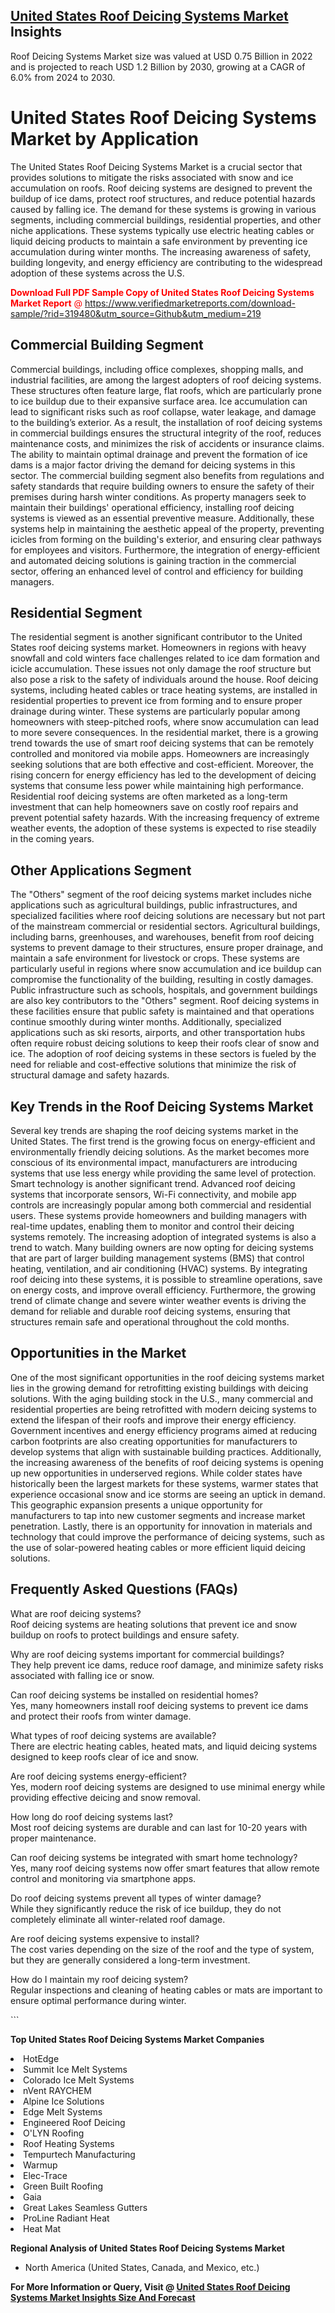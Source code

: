 <h2><a href="https://www.verifiedmarketreports.com/download-sample/?rid=319480&amp;utm_source=Github&amp;utm_medium=219" target="_blank">United States Roof Deicing Systems Market</a> Insights</h2><p>Roof Deicing Systems Market size was valued at USD 0.75 Billion in 2022 and is projected to reach USD 1.2 Billion by 2030, growing at a CAGR of 6.0% from 2024 to 2030.</p><p> <h1>United States Roof Deicing Systems Market by Application</h1> <p>The United States Roof Deicing Systems Market is a crucial sector that provides solutions to mitigate the risks associated with snow and ice accumulation on roofs. Roof deicing systems are designed to prevent the buildup of ice dams, protect roof structures, and reduce potential hazards caused by falling ice. The demand for these systems is growing in various segments, including commercial buildings, residential properties, and other niche applications. These systems typically use electric heating cables or liquid deicing products to maintain a safe environment by preventing ice accumulation during winter months. The increasing awareness of safety, building longevity, and energy efficiency are contributing to the widespread adoption of these systems across the U.S. <p><span class=""><span style="color: #ff0000;"><strong>Download Full PDF Sample Copy of United States Roof Deicing Systems Market Report</strong> @ </span><a href="https://www.verifiedmarketreports.com/download-sample/?rid=319480&amp;utm_source=Github&amp;utm_medium=219" target="_blank">https://www.verifiedmarketreports.com/download-sample/?rid=319480&amp;utm_source=Github&amp;utm_medium=219</a></span></p> </p> <h2>Commercial Building Segment</h2> <p>Commercial buildings, including office complexes, shopping malls, and industrial facilities, are among the largest adopters of roof deicing systems. These structures often feature large, flat roofs, which are particularly prone to ice buildup due to their expansive surface area. Ice accumulation can lead to significant risks such as roof collapse, water leakage, and damage to the building’s exterior. As a result, the installation of roof deicing systems in commercial buildings ensures the structural integrity of the roof, reduces maintenance costs, and minimizes the risk of accidents or insurance claims. The ability to maintain optimal drainage and prevent the formation of ice dams is a major factor driving the demand for deicing systems in this sector. The commercial building segment also benefits from regulations and safety standards that require building owners to ensure the safety of their premises during harsh winter conditions. As property managers seek to maintain their buildings' operational efficiency, installing roof deicing systems is viewed as an essential preventive measure. Additionally, these systems help in maintaining the aesthetic appeal of the property, preventing icicles from forming on the building's exterior, and ensuring clear pathways for employees and visitors. Furthermore, the integration of energy-efficient and automated deicing solutions is gaining traction in the commercial sector, offering an enhanced level of control and efficiency for building managers. <h2>Residential Segment</h2> <p>The residential segment is another significant contributor to the United States roof deicing systems market. Homeowners in regions with heavy snowfall and cold winters face challenges related to ice dam formation and icicle accumulation. These issues not only damage the roof structure but also pose a risk to the safety of individuals around the house. Roof deicing systems, including heated cables or trace heating systems, are installed in residential properties to prevent ice from forming and to ensure proper drainage during winter. These systems are particularly popular among homeowners with steep-pitched roofs, where snow accumulation can lead to more severe consequences. In the residential market, there is a growing trend towards the use of smart roof deicing systems that can be remotely controlled and monitored via mobile apps. Homeowners are increasingly seeking solutions that are both effective and cost-efficient. Moreover, the rising concern for energy efficiency has led to the development of deicing systems that consume less power while maintaining high performance. Residential roof deicing systems are often marketed as a long-term investment that can help homeowners save on costly roof repairs and prevent potential safety hazards. With the increasing frequency of extreme weather events, the adoption of these systems is expected to rise steadily in the coming years. <h2>Other Applications Segment</h2> <p>The "Others" segment of the roof deicing systems market includes niche applications such as agricultural buildings, public infrastructures, and specialized facilities where roof deicing solutions are necessary but not part of the mainstream commercial or residential sectors. Agricultural buildings, including barns, greenhouses, and warehouses, benefit from roof deicing systems to prevent damage to their structures, ensure proper drainage, and maintain a safe environment for livestock or crops. These systems are particularly useful in regions where snow accumulation and ice buildup can compromise the functionality of the building, resulting in costly damages. Public infrastructure such as schools, hospitals, and government buildings are also key contributors to the "Others" segment. Roof deicing systems in these facilities ensure that public safety is maintained and that operations continue smoothly during winter months. Additionally, specialized applications such as ski resorts, airports, and other transportation hubs often require robust deicing solutions to keep their roofs clear of snow and ice. The adoption of roof deicing systems in these sectors is fueled by the need for reliable and cost-effective solutions that minimize the risk of structural damage and safety hazards. <h2>Key Trends in the Roof Deicing Systems Market</h2> <p>Several key trends are shaping the roof deicing systems market in the United States. The first trend is the growing focus on energy-efficient and environmentally friendly deicing solutions. As the market becomes more conscious of its environmental impact, manufacturers are introducing systems that use less energy while providing the same level of protection. Smart technology is another significant trend. Advanced roof deicing systems that incorporate sensors, Wi-Fi connectivity, and mobile app controls are increasingly popular among both commercial and residential users. These systems provide homeowners and building managers with real-time updates, enabling them to monitor and control their deicing systems remotely. The increasing adoption of integrated systems is also a trend to watch. Many building owners are now opting for deicing systems that are part of larger building management systems (BMS) that control heating, ventilation, and air conditioning (HVAC) systems. By integrating roof deicing into these systems, it is possible to streamline operations, save on energy costs, and improve overall efficiency. Furthermore, the growing trend of climate change and severe winter weather events is driving the demand for reliable and durable roof deicing systems, ensuring that structures remain safe and operational throughout the cold months. <h2>Opportunities in the Market</h2> <p>One of the most significant opportunities in the roof deicing systems market lies in the growing demand for retrofitting existing buildings with deicing solutions. With the aging building stock in the U.S., many commercial and residential properties are being retrofitted with modern deicing systems to extend the lifespan of their roofs and improve their energy efficiency. Government incentives and energy efficiency programs aimed at reducing carbon footprints are also creating opportunities for manufacturers to develop systems that align with sustainable building practices. Additionally, the increasing awareness of the benefits of roof deicing systems is opening up new opportunities in underserved regions. While colder states have historically been the largest markets for these systems, warmer states that experience occasional snow and ice storms are seeing an uptick in demand. This geographic expansion presents a unique opportunity for manufacturers to tap into new customer segments and increase market penetration. Lastly, there is an opportunity for innovation in materials and technology that could improve the performance of deicing systems, such as the use of solar-powered heating cables or more efficient liquid deicing solutions. <h2>Frequently Asked Questions (FAQs)</h2> <p>What are roof deicing systems? <br> Roof deicing systems are heating solutions that prevent ice and snow buildup on roofs to protect buildings and ensure safety.</p> <p>Why are roof deicing systems important for commercial buildings? <br> They help prevent ice dams, reduce roof damage, and minimize safety risks associated with falling ice or snow.</p> <p>Can roof deicing systems be installed on residential homes? <br> Yes, many homeowners install roof deicing systems to prevent ice dams and protect their roofs from winter damage.</p> <p>What types of roof deicing systems are available? <br> There are electric heating cables, heated mats, and liquid deicing systems designed to keep roofs clear of ice and snow.</p> <p>Are roof deicing systems energy-efficient? <br> Yes, modern roof deicing systems are designed to use minimal energy while providing effective deicing and snow removal.</p> <p>How long do roof deicing systems last? <br> Most roof deicing systems are durable and can last for 10-20 years with proper maintenance.</p> <p>Can roof deicing systems be integrated with smart home technology? <br> Yes, many roof deicing systems now offer smart features that allow remote control and monitoring via smartphone apps.</p> <p>Do roof deicing systems prevent all types of winter damage? <br> While they significantly reduce the risk of ice buildup, they do not completely eliminate all winter-related roof damage.</p> <p>Are roof deicing systems expensive to install? <br> The cost varies depending on the size of the roof and the type of system, but they are generally considered a long-term investment.</p> <p>How do I maintain my roof deicing system? <br> Regular inspections and cleaning of heating cables or mats are important to ensure optimal performance during winter.</p> ```</p><p><strong>Top United States Roof Deicing Systems Market Companies</strong></p><div data-test-id=""><p><li>HotEdge</li><li> Summit Ice Melt Systems</li><li> Colorado Ice Melt Systems</li><li> nVent RAYCHEM</li><li> Alpine Ice Solutions</li><li> Edge Melt Systems</li><li> Engineered Roof Deicing</li><li> O'LYN Roofing</li><li> Roof Heating Systems</li><li> Tempurtech Manufacturing</li><li> Warmup</li><li> Elec-Trace</li><li> Green Built Roofing</li><li> Gaia</li><li> Great Lakes Seamless Gutters</li><li> ProLine Radiant Heat</li><li> Heat Mat</li></p><div><strong>Regional Analysis of&nbsp;United States Roof Deicing Systems Market</strong></div><ul><li dir="ltr"><p dir="ltr">North America&nbsp;(United States, Canada, and Mexico, etc.)</p></li></ul><p><strong>For More Information or Query, Visit @&nbsp;</strong><strong><a href="https://www.verifiedmarketreports.com/product/roof-deicing-systems-market/?utm_source=Github&amp;utm_medium=219" target="_blank">United States Roof Deicing Systems Market Insights Size And Forecast</a></strong></p></div>
